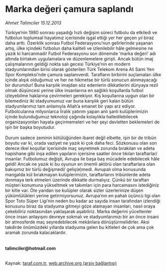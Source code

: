 # Marka değeri çamura saplandı

*Ahmet Talimciler 15.12.2013*

<div class="yazi">Türkiye’nin 1980 sonrası yaşadığı hızlı değişim süreci futbolu da etkiledi ve futbolun toplumsal hayatımız içerisinde işgal ettiği yer her geçen yıl biraz daha arttı. Özerklik sonrası Futbol Federasyonu’nun gelirlerinde yaşanan artış, ülke içindeki futbolun daha kaliteli ve izlenilebilir hâle gelmesine ne yazık ki harcanmadı! Futbol Federasyonu son dönemde ‘marka değeri’ adı altında birtakım uygulamalara ve düzenlemelere girişti. Ancak bütün imaj çalışmalarının geldiği nokta salı gecesi Türkiye’nin en modern stadyumlarından birisi olarak gösterilen Türk Telekom Arena Ali Sami Yen Spor Kompleksi’nde çamura saplanıverdi. Tarafların birbirini suçlamaları ülke içinde alışık olduğumuz ve her ne hikmetse bir türlü sonucun alınmayacağı bir durumdur! Buna karşılık imajdan söz edenlerin dikkatlerini dünyaya rezil olmak düşüncesi yerine ülke insanlarına en sağlıklı koşullarda futbol izleyebilme haklarına çevirmeleri gerekiyor. Kış koşullarına uygun olan bir bilemediniz iki stadyumumuz var buna karşılık geri kalan bütün stadyumlarımız tam anlamıyla Allah’a emanet bir yapı arz ediyor. Futbolcularına milyonlarca liralık yatırım yapan anlı şanlı kulüplerimizin içinde bulunduğumuz teknoloji çağında kolaylıkla halledilebilecek organizasyonları hayata geçirmemeleri ve her şeyi devletten beklemeleri de işin bir başka boyutudur.<br/><br/>Durum sadece zeminin kötülüğünden ibaret değil elbette, işin bir de tribün boyutu var ki, orada vaziyet ne yazık ki çok daha feci. Sözkonusu olan son derece ilkel koşullar içerisinde maç seyretmek zorunda bırakılan ve adeta hapishane gibi inşa edilen yapıların içerisine saatler önce tıkılan taraftarlar/ insanlar. Futbolumuz değişti, Avrupa ile başa baş mücadele edebilecek hâle geldi! Ancak ne yazık ki bu oyunun en önemli aktörü olan taraftarlara olan bakışımız bir türlü değişmedi/ geliş(e)medi. Avrupalı olma konusunda mangalda kül bırakmayan kulüplerimizin, taraftarlarını tribünlerde adeta donmaya terk etmeleri üzerinde dikkatle durmalıyız. Çünkü bir taraftan müşteri konumuna yükseltmek ve takımları için para harcamasını istediğiniz bir kitle var. Öte yandan ise kulüpler olarak sizler üzerlerinize düşen yükümlülükleri yerine getirmiyorsunuz. Avrupa’nın en pahalı üçüncü ligi olan Spor Toto Süper Ligi’nin neden bu kadar az sayıda insan tarafından izlendiği konusunu biraz da stadyuma gitmeyi göze alamayan insanları, nasıl oraya çekebiliriz noktasından yaklaşarak aşabiliriz. Marka değerini yüceltenler önce insan anlayışını devreye sokmalı ve stadyumlarımızı bir an önce insani bir atmosferde maç seyredebilecek mekânlara dönüştürmelidirler. Aksi takdirde önümüzdeki yıllarda stadyuma gelen bu kitleleri de çok ama çok aramak zorunda kalacaklardır.<br/><br/><br/><b>talimciler@hotmail.com</b><br/><br/>
</div>

Kaynak: [taraf.com.tr](http://www.taraf.com.tr:80/ahmet-talimciler/makale-marka-degeri-camura-saplandi.htm), [web.archive.org (arşiv bağlantısı)](http://web.archive.org/web/20131217200224/http://www.taraf.com.tr:80/ahmet-talimciler/makale-marka-degeri-camura-saplandi.htm)
